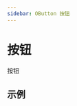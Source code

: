 ```yaml
---
sidebar: OButton 按钮
---
```


# 按钮

按钮

## 示例

<!-- @demo BtnIconSize -->
<!-- @demo BtnLoading -->
<!-- @demo BtnRound -->
